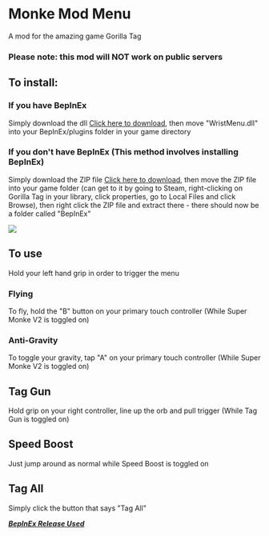 # Monke Mod Menu
A mod for the amazing game Gorilla Tag
### Please note: this mod will NOT work on public servers

## To install:
### If you have BepInEx
Simply download the dll [Click here to download](), then move "WristMenu.dll" into your BepInEx/plugins folder in your game directory
### If you don't have BepInEx (This method involves installing BepInEx)
Simply download the ZIP file [Click here to download](), then move the ZIP file into your game folder (can get to it by going to Steam, right-clicking on Gorilla Tag in your library, click properties, go to Local Files and click Browse), then right click the ZIP file and extract there - there should now be a folder called "BepInEx"

![](eg.gif)

## To use
Hold your left hand grip in order to trigger the menu

### Flying
To fly, hold the "B" button on your primary touch controller (While Super Monke V2 is toggled on)

### Anti-Gravity
To toggle your gravity, tap "A" on your primary touch controller (While Super Monke V2 is toggled on)

## Tag Gun
Hold grip on your right controller, line up the orb and pull trigger (While Tag Gun is toggled on)

## Speed Boost
Just jump around as normal while Speed Boost is toggled on

## Tag All
Simply click the button that says "Tag All"

***[BepInEx Release Used](https://github.com/BepInEx/BepInEx/releases)***
